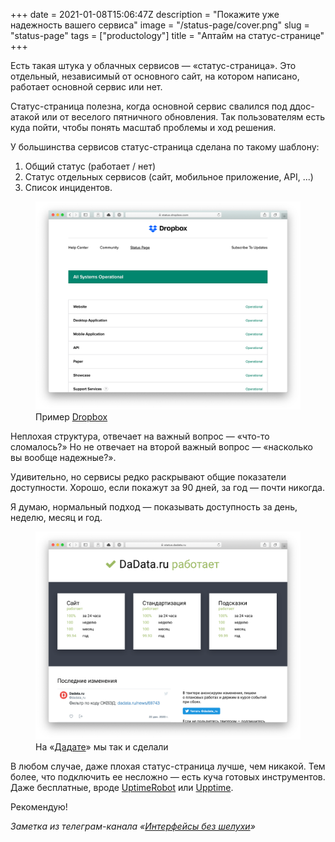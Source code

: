 +++
date = 2021-01-08T15:06:47Z
description = "Покажите уже надежность вашего сервиса"
image = "/status-page/cover.png"
slug = "status-page"
tags = ["productology"]
title = "Аптайм на статус-странице"
+++

Есть такая штука у облачных сервисов — «статус-страница». Это отдельный, независимый от основного сайт, на котором написано, работает основной сервис или нет.

Статус-страница полезна, когда основной сервис свалился под ддос-атакой или от веселого пятничного обновления. Так пользователям есть куда пойти, чтобы понять масштаб проблемы и ход решения.

У большинства сервисов статус-страница сделана по такому шаблону:

1. Общий статус (работает / нет)
2. Статус отдельных сервисов (сайт, мобильное приложение, API, ...)
3. Список инцидентов.

<figure>
  <img alt="Статус-страница Dropbox" src="status-dropbox.png">
  <figcaption>Пример <a href="https://status.dropbox.com/">Dropbox</a></figcaption>
</figure>

Неплохая структура, отвечает на важный вопрос — «что-то сломалось?» Но не отвечает на второй важный вопрос — «насколько вы вообще надежные?».

Удивительно, но сервисы редко раскрывают общие показатели доступности. Хорошо, если покажут за 90 дней, за год — почти никогда.

Я думаю, нормальный подход — показывать доступность за день, неделю, месяц и год.

<figure>
  <img alt="Статус-страница «Дадаты»" src="status-dadata.png">
  <figcaption>На «<a href="https://status.dadata.ru/">Дадате</a>» мы так и сделали</figcaption>
</figure>

В любом случае, даже плохая статус-страница лучше, чем никакой. Тем более, что подключить ее несложно — есть куча готовых инструментов. Даже бесплатные, вроде <a href="https://uptimerobot.com/">UptimeRobot</a> или <a href="https://upptime.js.org/">Upptime</a>.

Рекомендую!

<div class="row">
<div class="col-xs-12 col-sm-10 col-md-8"><p><em>Заметка из телеграм-канала <span class="nowrap"><i class="far fa-star color-sin"></i> «<a href="https://t.me/dangry">Интерфейсы без шелухи</a>»</span></em></p></div>
</div>




